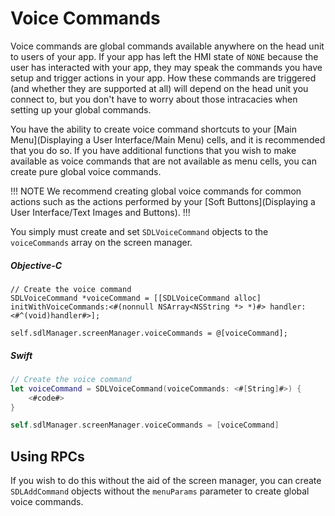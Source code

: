 # Voice Commands
Voice commands are global commands available anywhere on the head unit to users of your app. If your app has left the HMI state of `NONE` because the user has interacted with your app, they may speak the commands you have setup and trigger actions in your app. How these commands are triggered (and whether they are supported at all) will depend on the head unit you connect to, but you don't have to worry about those intracacies when setting up your global commands. 

You have the ability to create voice command shortcuts to your [Main Menu](Displaying a User Interface/Main Menu) cells, and it is recommended that you do so. If you have additional functions that you wish to make available as voice commands that are not available as menu cells, you can create pure global voice commands.

!!! NOTE
We recommend creating global voice commands for common actions such as the actions performed by your [Soft Buttons](Displaying a User Interface/Text Images and Buttons).
!!!

You simply must create and set `SDLVoiceCommand` objects to the `voiceCommands` array on the screen manager.

##### Objective-C
```objc
// Create the voice command
SDLVoiceCommand *voiceCommand = [[SDLVoiceCommand alloc] initWithVoiceCommands:<#(nonnull NSArray<NSString *> *)#> handler:<#^(void)handler#>];

self.sdlManager.screenManager.voiceCommands = @[voiceCommand];
```

##### Swift
```swift
// Create the voice command
let voiceCommand = SDLVoiceCommand(voiceCommands: <#[String]#>) {
    <#code#>
}

self.sdlManager.screenManager.voiceCommands = [voiceCommand]
```

## Using RPCs
If you wish to do this without the aid of the screen manager, you can create `SDLAddCommand` objects without the `menuParams` parameter to create global voice commands.